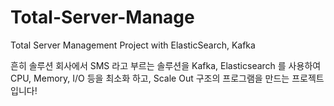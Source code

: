 # Total-Server-Manage
Total Server Management Project with ElasticSearch, Kafka

흔히 솔루션 회사에서 SMS 라고 부르는 솔루션을 Kafka, Elasticsearch 를 사용하여 
CPU, Memory, I/O 등을 최소화 하고, Scale Out 구조의 프로그램을 만드는 프로젝트입니다!
